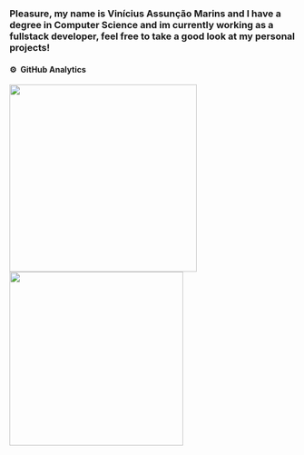 ### Pleasure, my name is Vinícius Assunção Marins and I have a degree in Computer Science and im currently working as a fullstack developer, feel free to take a good look at my personal projects!

#### ⚙️ &nbsp;GitHub Analytics 

<p align="left">
<img width="330em" src="https://github-readme-stats.vercel.app/api?username=ViniciusMarins&theme=one_dark_pro" />
<img width="306em" src="https://github-readme-stats.vercel.app/api/top-langs/?username=ViniciusMarins&layout=compact&theme=one_dark_pro&hide=Jupyter%20Notebook,CSS,HTML,SCSS,javascript"/>
</p>
